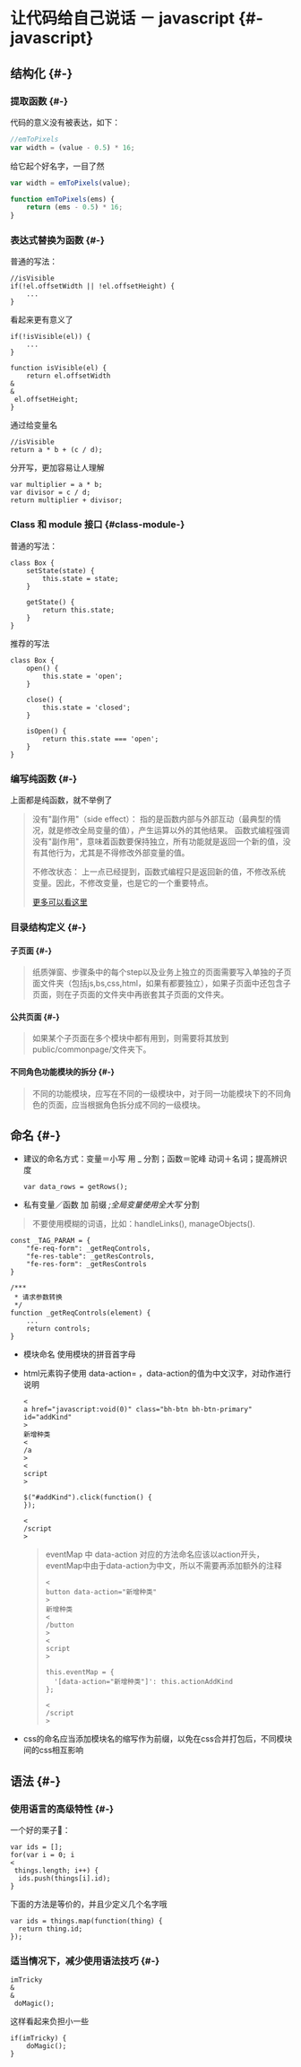 # 让代码给自己说话 － javascript {#-javascript}

## 结构化 {#-}

### 提取函数 {#-}

代码的意义没有被表达，如下：

```js
//emToPixels
var width = (value - 0.5) * 16;
```

给它起个好名字，一目了然

```js
var width = emToPixels(value);

function emToPixels(ems) {
    return (ems - 0.5) * 16;
}
```

### 表达式替换为函数 {#-}

普通的写法：

```
//isVisible
if(!el.offsetWidth || !el.offsetHeight) {
    ...
}
```

看起来更有意义了

```
if(!isVisible(el)) {
    ...
}

function isVisible(el) {
    return el.offsetWidth 
&
&
 el.offsetHeight;
}
```

通过给变量名

```
//isVisible
return a * b + (c / d);
```

分开写，更加容易让人理解

```
var multiplier = a * b;
var divisor = c / d;
return multiplier + divisor;
```

### Class 和 module 接口 {#class-module-}

普通的写法：

```
class Box {
    setState(state) {
        this.state = state;
    }

    getState() {
        return this.state;
    }
}
```

推荐的写法

```
class Box {
    open() {
        this.state = 'open';
    }

    close() {
        this.state = 'closed';
    }

    isOpen() {
        return this.state === 'open';
    }
}
```

### 编写纯函数 {#-}

上面都是纯函数，就不举例了

> 没有"副作用"（side effect）： 指的是函数内部与外部互动（最典型的情况，就是修改全局变量的值），产生运算以外的其他结果。 函数式编程强调没有"副作用"，意味着函数要保持独立，所有功能就是返回一个新的值，没有其他行为，尤其是不得修改外部变量的值。
>
> 不修改状态： 上一点已经提到，函数式编程只是返回新的值，不修改系统变量。因此，不修改变量，也是它的一个重要特点。
>
> [更多可以看这里](http://www.ruanyifeng.com/blog/2012/04/functional_programming.html)

### 目录结构定义 {#-}

#### 子页面 {#-}

> 纸质弹窗、步骤条中的每个step以及业务上独立的页面需要写入单独的子页面文件夹（包括js,bs,css,html，如果有都要独立），如果子页面中还包含子页面，则在子页面的文件夹中再嵌套其子页面的文件夹。

#### 公共页面 {#-}

> 如果某个子页面在多个模块中都有用到，则需要将其放到public/commonpage/文件夹下。

#### 不同角色功能模块的拆分 {#-}

> 不同的功能模块，应写在不同的一级模块中，对于同一功能模块下的不同角色的页面，应当根据角色拆分成不同的一级模块。

## 命名 {#-}

* 建议的命名方式：变量＝小写 用 \_ 分割；函数＝驼峰 动词＋名词；提高辨识度

  ```
  var data_rows = getRows();
  ```

* 私有变量／函数 加 前缀
  _;全局变量使用全大写_
  分割

> 不要使用模糊的词语，比如：handleLinks\(\), manageObjects\(\).

```
const _TAG_PARAM = {
    "fe-req-form": _getReqControls,
    "fe-res-table": _getResControls,
    "fe-res-form": _getResControls
}

/***
 * 请求参数转换
 */
function _getReqControls(element) {
    ...
    return controls;
}
```

* 模块命名 使用模块的拼音首字母
* html元素钩子使用 data-action= ，data-action的值为中文汉字，对动作进行说明

  ```
  <
  a href="javascript:void(0)" class="bh-btn bh-btn-primary" id="addKind"
  >
  新增种类
  <
  /a
  >
  <
  script
  >

  $("#addKind").click(function() {
  });

  <
  /script
  >
  ```

  > eventMap 中 data-action 对应的方法命名应该以action开头，eventMap中由于data-action为中文，所以不需要再添加额外的注释
  >
  > ```
  > <
  > button data-action="新增种类"
  > >
  > 新增种类
  > <
  > /button
  > >
  > <
  > script
  > >
  >
  > this.eventMap = {
  >   '[data-action="新增种类"]': this.actionAddKind
  > };
  >
  > <
  > /script
  > >
  > ```

* css的命名应当添加模块名的缩写作为前缀，以免在css合并打包后，不同模块间的css相互影响

## 语法 {#-}

### 使用语言的高级特性 {#-}

一个好的栗子🌰：

```
var ids = [];
for(var i = 0; i 
<
 things.length; i++) {
  ids.push(things[i].id);
}
```

下面的方法是等价的，并且少定义几个名字哦

```
var ids = things.map(function(thing) {
  return thing.id;
});
```

### 适当情况下，减少使用语法技巧 {#-}

```
imTricky 
&
&
 doMagic();
```

这样看起来负担小一些

```
if(imTricky) {
    doMagic();
}
```



